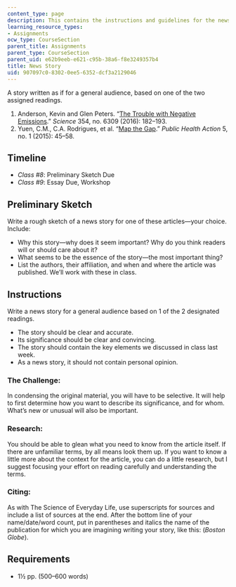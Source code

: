 ```yaml
---
content_type: page
description: This contains the instructions and guidelines for the news story assignment.
learning_resource_types:
- Assignments
ocw_type: CourseSection
parent_title: Assignments
parent_type: CourseSection
parent_uid: e62b9eeb-e621-c95b-38a6-f8e3249357b4
title: News Story
uid: 907097c0-8302-0ee5-6352-dcf3a2129046
---
```


A story written as if for a general audience, based on one of the two assigned readings. 

1.  Anderson, Kevin and Glen Peters. “[The Trouble with Negative Emissions](http://science.sciencemag.org/content/354/6309/182).” _Science_ 354, no. 6309 (2016): 182–193.
2.  Yuen, C.M., C.A. Rodrigues, et al. “[Map the Gap](https://www.ncbi.nlm.nih.gov/pmc/articles/PMC4525371/).” _Public Health Action_ 5, no. 1 (2015): 45–58.

Timeline
--------

*   _Class #8_: Preliminary Sketch Due
*   _Class #9_: Essay Due, Workshop

Preliminary Sketch
------------------

Write a rough sketch of a news story for one of these articles—your choice. Include:

*   Why this story—why does it seem important? Why do you think readers will or should care about it?
*   What seems to be the essence of the story—the most important thing?
*   List the authors, their affiliation, and when and where the article was published. We’ll work with these in class.

Instructions
------------

Write a news story for a general audience based on 1 of the 2 designated readings.

*   The story should be clear and accurate.
*   Its significance should be clear and convincing.
*   The story should contain the key elements we discussed in class last week.
*   As a news story, it should not contain personal opinion.

### The Challenge:

In condensing the original material, you will have to be selective. It will help to first determine how you want to describe its significance, and for whom. What’s new or unusual will also be important.

### Research:

You should be able to glean what you need to know from the article itself. If there are unfamiliar terms, by all means look them up. If you want to know a little more about the context for the article, you can do a little research, but I suggest focusing your effort on reading carefully and understanding the terms.

### Citing:

As with The Science of Everyday Life, use superscripts for sources and include a list of sources at the end. After the bottom line of your name/date/word count, put in parentheses and italics the name of the publication for which you are imagining writing your story, like this: (_Boston Globe_).

Requirements
------------

*   1½ pp. (500–600 words)